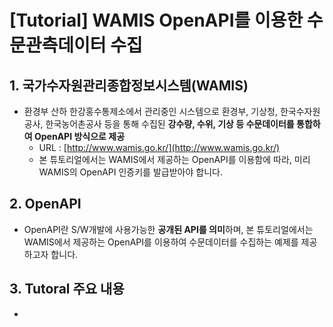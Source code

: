 # [Tutorial] WAMIS OpenAPI를 이용한 수문관측데이터 수집


## 1. 국가수자원관리종합정보시스템(WAMIS)
 - 환경부 산하 한강홍수통제소에서 관리중인 시스템으로 환경부, 기상청, 한국수자원공사, 한국농어촌공사 등을 통해 수집된 **강수량, 수위, 기상 등 수문데이터를 통합하여 OpenAPI 방식으로 제공**
   - URL : [http://www.wamis.go.kr/](http://www.wamis.go.kr/)
   - 본 튜토리얼에서는 WAMIS에서 제공하는 OpenAPI를 이용함에 따라, 미리 WAMIS의 OpenAPI 인증키를 발급받아야 합니다.

## 2. OpenAPI
  - OpenAPI란 S/W개발에 사용가능한 **공개된 API를 의미**하며, 본 튜토리얼에서는 WAMIS에서 제공하는 OpenAPI를 이용하여 수문데이터를 수집하는 예제를 제공하고자 합니다.

## 3. Tutoral 주요 내용
  - 
